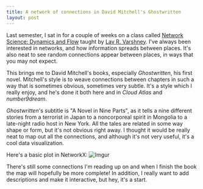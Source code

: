 ```yaml
---
title: A network of connections in David Mitchell's Ghostwritten
layout: post
---
```


Last semester, I sat in for a couple of weeks on a class called [Network Science: Dynamics and Flow](https://courses.engr.illinois.edu/ece498lv3/sp2017/)
taught by [Lav R. Varshney](http://varshney.web.engr.illinois.edu).
I've always been interested in networks, and how information spreads between places. It's also neat to see random
connections appear between places, in ways that you may not expect.

This brings me to David Mitchell's books, especially _Ghostwritten_, his first novel. Mitchell's style is
to weave connections between chapters in such a way that is sometimes obvious, sometimes very subtle. It's a style
which I really enjoy, and he's done it both here and in _Cloud Atlas_ and _number9dream_.

_Ghostwritten_'s subtitle is "A Novel in Nine Parts", as it tells a nine different stories from a terrorist in Japan to
a noncorporeal spirit in Mongolia to a late-night radio host in New York. All the tales are related in some way shape or form,
but it's not obvious right away. I thought it would be really neat to map out all the connections, and although it's not very
useful, it's a cool data visualization.

Here's a basic plot in NetworkX:
![Imgur](http://i.imgur.com/aUuY1N6.png)

There's still some connections I'm reading up on and when I finish the book the map will hopefully be more complete!
In addition, I really want to add descriptions and make it interactive, but hey, it's a start.
